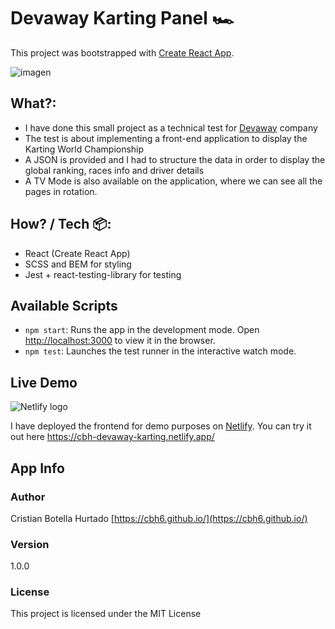 # Devaway Karting Panel 🏎️

This project was bootstrapped with [Create React App](https://github.com/facebook/create-react-app).

![imagen](https://user-images.githubusercontent.com/7105710/117588794-18ed2380-b126-11eb-84d9-93894c054646.png)


## What?:

- I have done this small project as a technical test for [Devaway](https://devaway.io/) company
- The test is about implementing a front-end application to display the Karting World Championship
- A JSON is provided and I had to structure the data in order to display the global ranking, races info and driver details
- A TV Mode is also available on the application, where we can see all the pages in rotation.

## How? / Tech 📦:

- React (Create React App)
- SCSS and BEM for styling
- Jest + react-testing-library for testing

## Available Scripts

- `npm start`: Runs the app in the development mode. Open [http://localhost:3000](http://localhost:3000) to view it in the browser.
- `npm test`: Launches the test runner in the interactive watch mode.

## Live Demo

![Netlify logo](https://upload.wikimedia.org/wikipedia/commons/b/b8/Netlify_logo.svg)

I have deployed the frontend for demo purposes on [Netlify](https://www.netlify.com/). You can try it out here https://cbh-devaway-karting.netlify.app/

## App Info

### Author

Cristian Botella Hurtado
[https://cbh6.github.io/](https://cbh6.github.io/)

### Version

1.0.0

### License

This project is licensed under the MIT License
